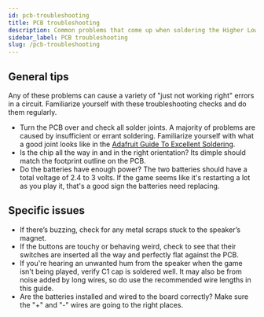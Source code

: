 ```yaml
---
id: pcb-troubleshooting
title: PCB troubleshooting
description: Common problems that come up when soldering the Higher Lower PCB
sidebar_label: PCB troubleshooting
slug: /pcb-troubleshooting
---
```


## General tips

Any of these problems can cause a variety of "just not working right" errors in a circuit. Familiarize yourself with these troubleshooting checks and do them regularly.

- Turn the PCB over and check all solder joints. A majority of problems are caused by insufficient or errant soldering. Familiarize yourself with what a good joint looks like in the [Adafruit Guide To Excellent Soldering](https://learn.adafruit.com/adafruit-guide-excellent-soldering).
- Is the chip all the way in and in the right orientation? Its dimple should match the footprint outline on the PCB.
- Do the batteries have enough power? The two batteries should have a total voltage of 2.4 to 3 volts. If the game seems like it's restarting a lot as you play it, that's a good sign the batteries need replacing.

## Specific issues

- If there’s buzzing, check for any metal scraps stuck to the speaker’s magnet.
- If the buttons are touchy or behaving weird, check to see that their switches are inserted all the way and perfectly flat against the PCB.
- If you're hearing an unwanted hum from the speaker when the game isn't being played, verify C1 cap is soldered well. It may also be from noise added by long wires, so do use the recommended wire lengths in this guide.
- Are the batteries installed and wired to the board correctly? Make sure the "+" and "-" wires are going to the right places.
